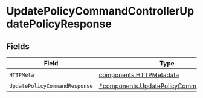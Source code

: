 # UpdatePolicyCommandControllerUpdatePolicyResponse


## Fields

| Field                                                                                             | Type                                                                                              | Required                                                                                          | Description                                                                                       |
| ------------------------------------------------------------------------------------------------- | ------------------------------------------------------------------------------------------------- | ------------------------------------------------------------------------------------------------- | ------------------------------------------------------------------------------------------------- |
| `HTTPMeta`                                                                                        | [components.HTTPMetadata](../../models/components/httpmetadata.md)                                | :heavy_check_mark:                                                                                | N/A                                                                                               |
| `UpdatePolicyCommandResponse`                                                                     | [*components.UpdatePolicyCommandResponse](../../models/components/updatepolicycommandresponse.md) | :heavy_minus_sign:                                                                                | N/A                                                                                               |